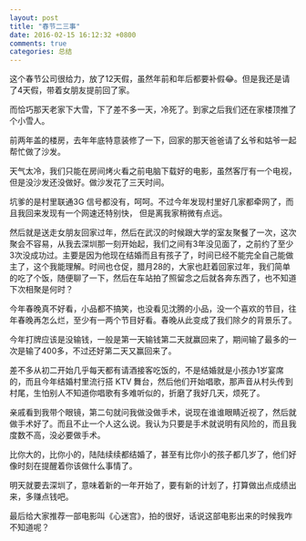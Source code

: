 ```yaml
---
layout: post
title: "春节二三事"
date: 2016-02-15 16:12:32 +0800
comments: true
categories: 总结
---
```

这个春节公司很给力，放了12天假，虽然年前和年后都要补假😂。但是我还是请了4天假，带着女朋友提前回了家。

而恰巧那天老家下大雪，下了差不多一天，冷死了。到家之后我们还在家楼顶推了个小雪人。

前两年盖的楼房，去年年底特意装修了一下，回家的那天爸爸请了幺爷和姑爷一起帮忙做了沙发。

天气太冷，我们只能在房间烤火看之前电脑下载好的电影，虽然客厅有一个电视，但是没沙发还没做好。做沙发花了三天时间。

<!--more-->

坑爹的是村里联通3G 信号都没有，呵呵。不过今年发现村里好几家都牵网了，而且我回来发现有一个网速还特别快，
但是离我家稍微有点远。

然后就是送走女朋友回家过年，然后在武汉的时候跟大学的室友聚餐了一次，这次聚会不容易，从我去深圳那一刻开始起，我们之间有3年没见面了，之前约了至少3次没成功过。主要是因为他现在结婚而且有孩子了，时间已经不能完全自己能做主了，这个我能理解。时间也仓促，腊月28的，大家也赶着回家过年，我们简单的吃了个饭，随便聊了一下，然后在车站拍了照留念之后就各奔东西了，也不知道下次相聚是何时？

今年春晚真不好看，小品都不搞笑，也没看见沈腾的小品，没一个喜欢的节目，往年春晚再怎么烂，至少有一两个节目好看。春晚从此变成了我们除夕的背景乐了。

今年打牌应该是没输钱，一般是第一天输钱第二天就赢回来了，期间输了最多的一次是输了400多，不过还好第二天又赢回来了。

差不多从初二开始几乎每天都有请酒接客吃饭的，不是结婚就是小孩办1岁宴席的，而且今年结婚村里流行搭 KTV 舞台，然后他们开始唱歌，那声音从村头传到村尾，生怕别人不知道你唱歌有多难听似的，折磨了我好几天，烦死了。

亲戚看到我带个眼镜，第二句就问我做没做手术，说现在谁谁眼睛近视了，然后就做手术好了。而且不止一个人这么说。我认为只要是手术就说明有风险的，而且我度数不高，没必要做手术。

比你大的，比你小的，陆陆续续都结婚了，甚至有比你小的孩子都几岁了，他们好像时刻在提醒着你该做什么事情了。

明天就要去深圳了，意味着新的一年开始了，要有新的计划了，打算做出点成绩出来，多赚点钱吧。

最后给大家推荐一部电影叫《心迷宫》，拍的很好，话说这部电影出来的时候我咋不知道呢？
